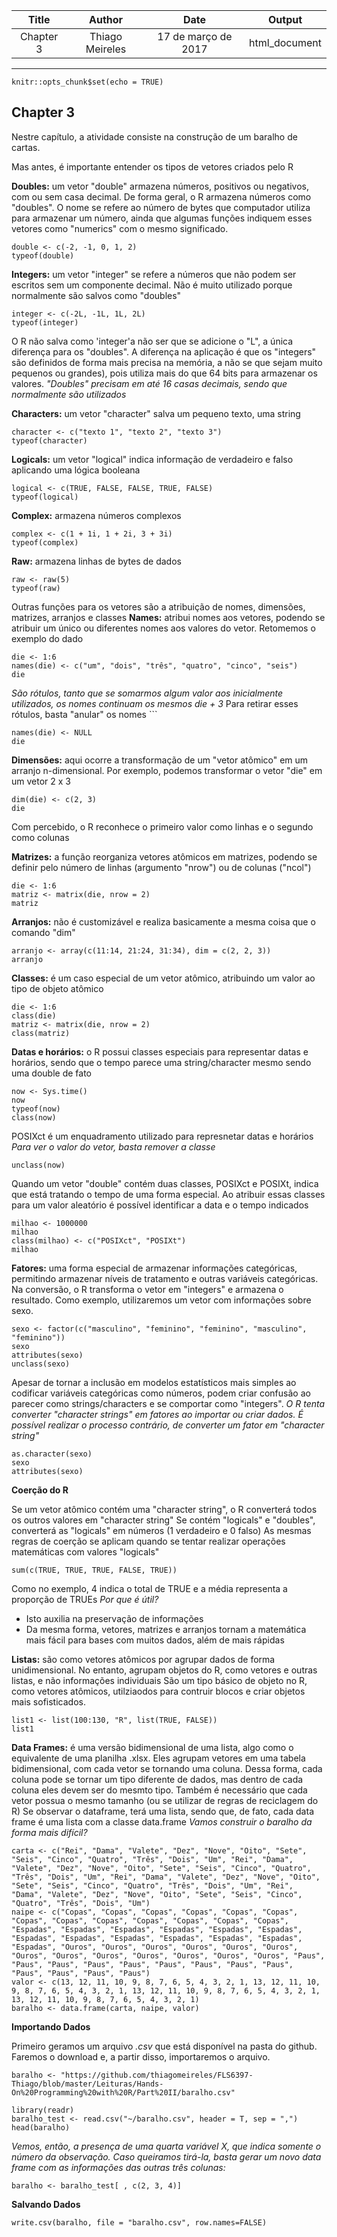 | Title    | Author        |Date               | Output      |
|:--------:|:-------------:|:-----------------:|:-----------:|
|Chapter 3 |Thiago Meireles|17 de março de 2017|html_document|
---

```{r setup, include=FALSE}
knitr::opts_chunk$set(echo = TRUE)
```

## Chapter 3

Nestre capítulo, a atividade consiste na construção de um baralho de cartas.

Mas antes, é importante entender os tipos de vetores criados pelo R

**Doubles:** um vetor "double" armazena números, positivos ou negativos, com ou sem casa decimal. De forma geral, o R armazena números como "doubles". O nome se refere ao número de bytes que  computador utiliza para armazenar um número, ainda que algumas funções indiquem esses vetores como "numerics" com o mesmo significado.
```
double <- c(-2, -1, 0, 1, 2)
typeof(double)
```

**Integers:** um vetor "integer" se refere a números que não podem ser escritos sem um componente decimal. Não é muito utilizado porque normalmente são salvos como "doubles"
```
integer <- c(-2L, -1L, 1L, 2L)
typeof(integer)
```
O R não salva como 'integer'a não ser que se adicione o "L", a única diferença para os "doubles". A diferença na aplicação é que os "integers" são definidos de forma mais precisa na memória, a não se que sejam muito pequenos ou grandes), pois utiliza mais do que 64 bits para armazenar os valores.
*"Doubles" precisam em até 16 casas decimais, sendo que normalmente são utilizados*

**Characters:** um vetor "character" salva um pequeno texto, uma string
```
character <- c("texto 1", "texto 2", "texto 3")
typeof(character)
```

**Logicals:** um vetor "logical" indica informação de verdadeiro e falso aplicando uma lógica booleana
```
logical <- c(TRUE, FALSE, FALSE, TRUE, FALSE)
typeof(logical)
```

**Complex:** armazena números complexos
```
complex <- c(1 + 1i, 1 + 2i, 3 + 3i)
typeof(complex)
```

**Raw:** armazena linhas de bytes de dados
```
raw <- raw(5)
typeof(raw)
```
Outras funções para os vetores são a atribuição de nomes, dimensões, matrizes, arranjos e classes
**Names:** atribui nomes aos vetores, podendo se atribuir um único ou diferentes nomes aos valores do vetor. Retomemos o exemplo do dado
```
die <- 1:6
names(die) <- c("um", "dois", "três", "quatro", "cinco", "seis")
die
```
*São rótulos, tanto que se somarmos algum valor aos inicialmente utilizados, os nomes continuam os mesmos die + 3*
Para retirar esses rótulos, basta "anular" os nomes ```
```
names(die) <- NULL
die
```
**Dimensões:** aqui ocorre a transformação de um "vetor atômico" em um arranjo n-dimensional. Por exemplo, podemos transformar o vetor "die" em um vetor 2 x 3
```
dim(die) <- c(2, 3)
die
```
Com percebido, o R reconhece o primeiro valor como linhas e o segundo como colunas


**Matrizes:** a função reorganiza vetores atômicos em matrizes, podendo se definir pelo número de linhas (argumento "nrow") ou de colunas ("ncol")
```
die <- 1:6
matriz <- matrix(die, nrow = 2)
matriz
```

**Arranjos:** não é customizável e realiza basicamente a mesma coisa que o comando "dim"
```
arranjo <- array(c(11:14, 21:24, 31:34), dim = c(2, 2, 3))
arranjo
```

**Classes:** é um caso especial de um vetor atômico, atribuindo um valor ao tipo de objeto atômico
```
die <- 1:6
class(die)
matriz <- matrix(die, nrow = 2)
class(matriz)
```

**Datas e horários:** o R possui classes especiais para representar datas e horários, sendo que o tempo parece uma string/character mesmo sendo uma double de fato
```
now <- Sys.time()
now
typeof(now)
class(now)
```
POSIXct é um enquadramento utilizado para represnetar datas e horários
*Para ver o valor do vetor, basta remover a classe*
```
unclass(now)
```
Quando um vetor "double" contém duas classes, POSIXct e POSIXt, indica que está tratando o tempo de uma forma especial. Ao atribuir essas classes para um valor aleatório é possível identificar a data e o tempo indicados
```
milhao <- 1000000
milhao
class(milhao) <- c("POSIXct", "POSIXt")
milhao
```

**Fatores:** uma forma especial de armazenar informações categóricas, permitindo armazenar níveis de tratamento e outras variáveis categóricas. Na conversão, o R transforma o vetor em "integers" e armazena o resultado. Como exemplo, utilizaremos um vetor com informações sobre sexo.
```
sexo <- factor(c("masculino", "feminino", "feminino", "masculino", "feminino"))
sexo
attributes(sexo)
unclass(sexo)
```
Apesar de tornar a inclusão em modelos estatísticos mais simples ao codificar variáveis categóricas como números, podem criar confusão ao parecer como strings/characters e se comportar como "integers".
*O R tenta converter "character strings" em fatores ao importar ou criar dados. É possível realizar o processo contrário, de converter um fator em "character string"*
```
as.character(sexo)
sexo
attributes(sexo)
```

**Coerção do R**

Se um vetor atômico contém uma "character string", o R converterá todos os outros valores em "character string"
Se contém "logicals" e "doubles", converterá as "logicals" em números (1 verdadeiro e 0 falso)
As mesmas regras de coerção se aplicam quando se tentar realizar operações matemáticas com valores "logicals"
```
sum(c(TRUE, TRUE, TRUE, FALSE, TRUE))
```
Como no exemplo, 4 indica o total de TRUE e a média representa a proporção de TRUEs
*Por que é útil?*
- Isto auxilia na preservação de informações
- Da mesma forma, vetores, matrizes e arranjos tornam a matemática mais fácil para bases com muitos dados, além de mais rápidas

**Listas:** são como vetores atômicos por agrupar dados de forma unidimensional. No entanto, agrupam objetos do R, como vetores e outras listas, e não informações individuais
São um tipo básico de objeto no R, como vetores atômicos, utilziaodos para contruir blocos e criar objetos mais sofisticados.
```
list1 <- list(100:130, "R", list(TRUE, FALSE))
list1
```

**Data Frames:**  é uma versão bidimensional de uma lista, algo como o equivalente de uma planilha .xlsx.
Eles agrupam vetores em uma tabela bidimensional, com cada vetor se tornando uma coluna. Dessa forma, cada coluna pode se tornar um tipo diferente de dados, mas dentro de cada coluna eles devem ser do mesmto tipo.
Também é necessário que cada vetor possua o mesmo tamanho (ou se utilizar de regras de reciclagem do R)
Se observar o dataframe, terá uma lista, sendo que, de fato, cada data frame é uma lista com a classe data.frame
*Vamos construir o baralho da forma mais difícil?*
```
carta <- c("Rei", "Dama", "Valete", "Dez", "Nove", "Oito", "Sete", "Seis", "Cinco", "Quatro", "Três", "Dois", "Um", "Rei", "Dama", "Valete", "Dez", "Nove", "Oito", "Sete", "Seis", "Cinco", "Quatro", "Três", "Dois", "Um", "Rei", "Dama", "Valete", "Dez", "Nove", "Oito", "Sete", "Seis", "Cinco", "Quatro", "Três", "Dois", "Um", "Rei", "Dama", "Valete", "Dez", "Nove", "Oito", "Sete", "Seis", "Cinco", "Quatro", "Três", "Dois", "Um")
naipe <- c("Copas", "Copas", "Copas", "Copas", "Copas", "Copas", "Copas", "Copas", "Copas", "Copas", "Copas", "Copas", "Copas", "Espadas", "Espadas", "Espadas", "Espadas", "Espadas", "Espadas", "Espadas", "Espadas", "Espadas", "Espadas", "Espadas", "Espadas", "Espadas", "Ouros", "Ouros", "Ouros", "Ouros", "Ouros", "Ouros", "Ouros", "Ouros", "Ouros", "Ouros", "Ouros", "Ouros", "Ouros", "Paus", "Paus", "Paus", "Paus", "Paus", "Paus", "Paus", "Paus", "Paus", "Paus", "Paus", "Paus", "Paus")
valor <- c(13, 12, 11, 10, 9, 8, 7, 6, 5, 4, 3, 2, 1, 13, 12, 11, 10, 9, 8, 7, 6, 5, 4, 3, 2, 1, 13, 12, 11, 10, 9, 8, 7, 6, 5, 4, 3, 2, 1, 13, 12, 11, 10, 9, 8, 7, 6, 5, 4, 3, 2, 1)
baralho <- data.frame(carta, naipe, valor)
```

**Importando Dados**

Primeiro geramos um arquivo *.csv* que está disponível na pasta do github. Faremos o download e, a partir disso, importaremos o arquivo.
```
baralho <- "https://github.com/thiagomeireles/FLS6397-Thiago/blob/master/Leituras/Hands-On%20Programming%20with%20R/Part%20II/baralho.csv"
```

```
library(readr)
baralho_test <- read.csv("~/baralho.csv", header = T, sep = ",")
head(baralho)
```

*Vemos, então, a presença de uma quarta variável *X*, que indica somente o número da observação. Caso queiramos tirá-la, basta gerar um novo data frame com as informações das outras três colunas:*
```
baralho <- baralho_test[ , c(2, 3, 4)]
```


**Salvando Dados**
```
write.csv(baralho, file = "baralho.csv", row.names=FALSE)
```
